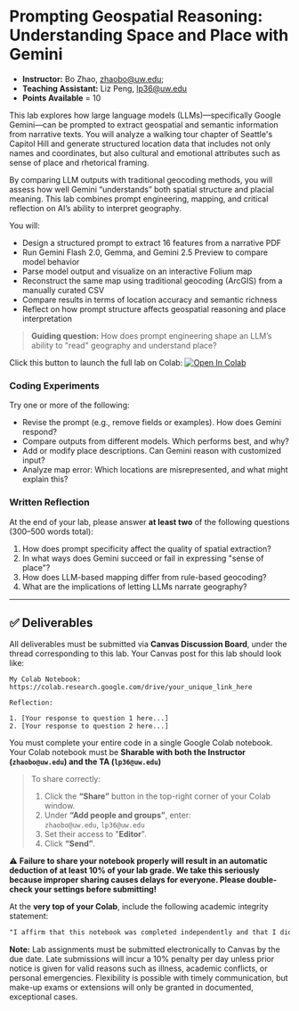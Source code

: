 # Prompting Geospatial Reasoning: Understanding Space and Place with Gemini

- **Instructor:** Bo Zhao, [zhaobo@uw.edu](mailto:zhaobo@uw.edu); 
- **Teaching Assistant:** Liz Peng, lp36@uw.edu
- **Points Available** = 10

This lab explores how large language models (LLMs)—specifically Google Gemini—can be prompted to extract geospatial and semantic information from narrative texts. You will analyze a walking tour chapter of Seattle's Capitol Hill and generate structured location data that includes not only names and coordinates, but also cultural and emotional attributes such as sense of place and rhetorical framing.

By comparing LLM outputs with traditional geocoding methods, you will assess how well Gemini “understands” both spatial structure and placial meaning. This lab combines prompt engineering, mapping, and critical reflection on AI’s ability to interpret geography.

You will:

- Design a structured prompt to extract 16 features from a narrative PDF
- Run Gemini Flash 2.0, Gemma, and Gemini 2.5 Preview to compare model behavior
- Parse model output and visualize on an interactive Folium map
- Reconstruct the same map using traditional geocoding (ArcGIS) from a manually curated CSV
- Compare results in terms of location accuracy and semantic richness
- Reflect on how prompt structure affects geospatial reasoning and place interpretation

> **Guiding question:** How does prompt engineering shape an LLM’s ability to "read" geography and understand place?

Click this button to launch the full lab on Colab: [![Open In Colab](https://colab.research.google.com/assets/colab-badge.svg)](https://colab.research.google.com/drive/1doYON6zQdHYLzKtmXbR_1ORskl0CIM-W?usp=sharing)

### Coding Experiments

Try one or more of the following:

- Revise the prompt (e.g., remove fields or examples). How does Gemini respond?
- Compare outputs from different models. Which performs best, and why?
- Add or modify place descriptions. Can Gemini reason with customized input?
- Analyze map error: Which locations are misrepresented, and what might explain this?

### Written Reflection

At the end of your lab, please answer **at least two** of the following questions (300–500 words total):

1. How does prompt specificity affect the quality of spatial extraction?
2. In what ways does Gemini succeed or fail in expressing "sense of place"?
3. How does LLM-based mapping differ from rule-based geocoding?
4. What are the implications of letting LLMs narrate geography?

---

## ✅ Deliverables

All deliverables must be submitted via **Canvas Discussion Board**, under the thread corresponding to this lab. Your Canvas post for this lab should look like:

```
My Colab Notebook: https://colab.research.google.com/drive/your_unique_link_here

Reflection:

1. [Your response to question 1 here...]
2. [Your response to question 2 here...]
```

You must complete your entire code in a single Google Colab notebook. Your Colab notebook must be **Sharable with both the Instructor (`zhaobo@uw.edu`) and the TA (`lp36@uw.edu`)**

> To share correctly:
> 1. Click the **“Share”** button in the top-right corner of your Colab window.
> 2. Under **“Add people and groups”**, enter:  
>    `zhaobo@uw.edu`, `lp36@uw.edu`
> 3. Set their access to "**Editor**".
> 4. Click **“Send”**.

⚠️ **Failure to share your notebook properly will result in an automatic deduction of at least 10% of your lab grade. We take this seriously because improper sharing causes delays for everyone. Please double-check your settings before submitting!**

At the **very top of your Colab**, include the following academic integrity statement:

```markdown
"I affirm that this notebook was completed independently and that I did not reference or use anyone else's code."
```


**Note:** Lab assignments must be submitted electronically to Canvas by the due date. Late submissions will incur a 10% penalty per day unless prior notice is given for valid reasons such as illness, academic conflicts, or personal emergencies. Flexibility is possible with timely communication, but make-up exams or extensions will only be granted in documented, exceptional cases.
